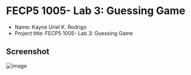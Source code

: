# FECP5 1005- Lab 3: Guessing Game

- Name: Kayne Uriel K. Rodrigo
- Project title: FECP5 1005- Lab 3: Guessing Game

## Screenshot
![image](https://github.com/user-attachments/assets/a8ea161b-69ff-4d6a-968a-cec64e55d6a1)
